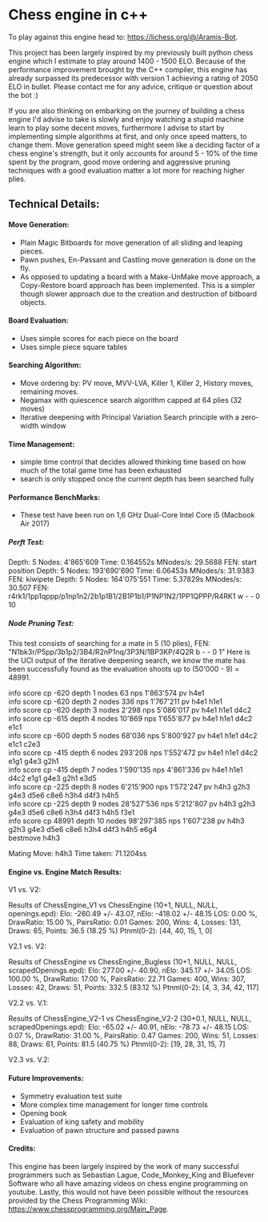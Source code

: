 # Chess engine in c++

To play against this engine head to: https://lichess.org/@/Aramis-Bot.

This project has been largely inspired by my previously built python chess engine which I estimate to play around 1400 - 1500 ELO.
Because of the performance improvement brought by the C++ compiler, this engine has already surpassed its predecessor with 
version 1 achieving a rating of 2050 ELO in bullet. Please contact me for any advice, critique or question about the bot :) 

If you are also thinking on embarking on the journey of building a chess engine
I'd advise to take is slowly and enjoy watching a stupid machine learn to play some decent moves, furthermore I advise to start
by implementing simple algorithms at first, and only once speed matters, to change them. Move generation speed might seem like 
a deciding factor of a chess engine's strength, but it only accounts for around 5 - 10% of the time spent by the program, 
good move ordering and aggressive pruning techniques with a good evaluation matter a lot more for reaching higher plies.

## Technical Details:

#### Move Generation:
- Plain Magic Bitboards for move generation of all sliding and leaping pieces.
- Pawn pushes, En-Passant and Castling move generation is done on the fly.
- As opposed to updating a board with a Make-UnMake move approach, a Copy-Restore board approach has been 
implemented. This is a simpler though slower approach due to the creation and destruction of bitboard objects.

#### Board Evaluation:
- Uses simple scores for each piece on the board
- Uses simple piece square tables

#### Searching Algorithm:
- Move ordering by: PV move, MVV-LVA, Killer 1, Killer 2, History moves, remaining moves.
- Negamax with quiescence search algorithm capped at 64 plies (32 moves)
- Iterative deepening with Principal Variation Search principle with a zero-width window

#### Time Management:
- simple time control that decides allowed thinking time based on how much of the total game time has been exhausted
- search is only stopped once the current depth has been searched fully

#### Performance BenchMarks:
- These test have been run on 1,6 GHz Dual-Core Intel Core i5 (Macbook Air 2017)

##### Perft Test:

Depth: 5 Nodes: 4'865'609 Time: 0.164552s MNodes/s: 29.5688 FEN: start position
Depth: 5 Nodes: 193'690'690 Time: 6.06453s MNodes/s: 31.9383 FEN: kiwipete
Depth: 5 Nodes: 164'075'551 Time: 5.37829s MNodes/s: 30.507 FEN: r4rk1/1pp1qppp/p1np1n2/2b1p1B1/2B1P1b1/P1NP1N2/1PP1QPPP/R4RK1 w - - 0 10

##### Node Pruning Test:

This test consists of searching for a mate in 5 (10 plies), FEN: "N1bk3r/P5pp/3b1p2/3B4/R2nP1nq/3P3N/1BP3KP/4Q2R b - - 0 1"
Here is the UCI output of the iterative deepening search, we know the mate has been successfully found as the
evaluation shoots up to (50'000 - 9) = 48991.

info score cp -620 depth 1 nodes 63 nps 1'863'574 pv h4e1  
info score cp -620 depth 2 nodes 336 nps 1'767'211 pv h4e1  h1e1  
info score cp -620 depth 3 nodes 2'298 nps 5'086'017 pv h4e1  h1e1  d4c2  
info score cp -615 depth 4 nodes 10'869 nps 1'655'877 pv h4e1  h1e1  d4c2  e1c1  
info score cp -600 depth 5 nodes 68'036 nps 5'800'927 pv h4e1  h1e1  d4c2  e1c1  c2e3  
info score cp -415 depth 6 nodes 293'208 nps 1'552'472 pv h4e1  h1e1  d4c2  e1g1  g4e3  g2h1  
info score cp -415 depth 7 nodes 1'590'135 nps 4'861'336 pv h4e1  h1e1  d4c2  e1g1  g4e3  g2h1  e3d5  
info score cp -225 depth 8 nodes 6'215'900 nps 1'572'247 pv h4h3  g2h3  g4e3  d5e6  c8e6  h3h4  d4f3  h4h5  
info score cp -225 depth 9 nodes 28'527'536 nps 5'212'807 pv h4h3  g2h3  g4e3  d5e6  c8e6  h3h4  d4f3  h4h5  f3e1  
info score cp 48991 depth 10 nodes 98'297'385 nps 1'607'238 pv h4h3  g2h3  g4e3  d5e6  c8e6  h3h4  d4f3  h4h5  e6g4  
bestmove h4h3

Mating Move: h4h3 Time taken: 71.1204ss

#### Engine vs. Engine Match Results: 

V1 vs. V2:

Results of ChessEngine_V1 vs ChessEngine (10+1, NULL, NULL, openings.epd):
Elo: -260.49 +/- 43.07, nElo: -418.02 +/- 48.15
LOS: 0.00 %, DrawRatio: 15.00 %, PairsRatio: 0.01
Games: 200, Wins: 4, Losses: 131, Draws: 65, Points: 36.5 (18.25 %)
Ptnml(0-2): [44, 40, 15, 1, 0]


V2.1 vs. V2: 

Results of ChessEngine vs ChessEngine_Bugless (10+1, NULL, NULL, scrapedOpenings.epd):
Elo: 277.00 +/- 40.90, nElo: 345.17 +/- 34.05
LOS: 100.00 %, DrawRatio: 17.00 %, PairsRatio: 22.71
Games: 400, Wins: 307, Losses: 42, Draws: 51, Points: 332.5 (83.12 %)
Ptnml(0-2): [4, 3, 34, 42, 117]

V2.2 vs. V.1:

Results of ChessEngine_V2-1 vs ChessEngine_V2-2 (30+0.1, NULL, NULL, scrapedOpenings.epd):
Elo: -65.02 +/- 40.91, nElo: -78.73 +/- 48.15
LOS: 0.07 %, DrawRatio: 31.00 %, PairsRatio: 0.47
Games: 200, Wins: 51, Losses: 88, Draws: 61, Points: 81.5 (40.75 %)
Ptnml(0-2): [19, 28, 31, 15, 7]

V2.3 vs. V.2:

#### Future Improvements:
- Symmetry evaluation test suite
- More complex time management for longer time controls
- Opening book
- Evaluation of king safety and mobility
- Evaluation of pawn structure and passed pawns

#### Credits: 
This engine has been largely inspired by the work of many successful programmers such as Sebastian Lague, Code_Monkey_King and 
Bluefever Software who all have amazing videos on chess engine programming on youtube. Lastly, this would not have been 
possible without the resources provided by the Chess Programming Wiki: https://www.chessprogramming.org/Main_Page. 
